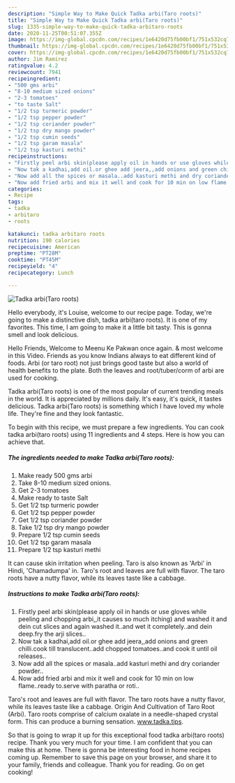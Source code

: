 ```yaml
---
description: "Simple Way to Make Quick Tadka arbi(Taro roots)"
title: "Simple Way to Make Quick Tadka arbi(Taro roots)"
slug: 1335-simple-way-to-make-quick-tadka-arbitaro-roots
date: 2020-11-25T00:51:07.355Z
image: https://img-global.cpcdn.com/recipes/1e6420d75fb00bf1/751x532cq70/tadka-arbitaro-roots-recipe-main-photo.jpg
thumbnail: https://img-global.cpcdn.com/recipes/1e6420d75fb00bf1/751x532cq70/tadka-arbitaro-roots-recipe-main-photo.jpg
cover: https://img-global.cpcdn.com/recipes/1e6420d75fb00bf1/751x532cq70/tadka-arbitaro-roots-recipe-main-photo.jpg
author: Jim Ramirez
ratingvalue: 4.2
reviewcount: 7941
recipeingredient:
- "500 gms arbi"
- "8-10 medium sized onions"
- "2-3 tomatoes"
- "to taste Salt"
- "1/2 tsp turmeric powder"
- "1/2 tsp pepper powder"
- "1/2 tsp coriander powder"
- "1/2 tsp dry mango powder"
- "1/2 tsp cumin seeds"
- "1/2 tsp garam masala"
- "1/2 tsp kasturi methi"
recipeinstructions:
- "Firstly peel arbi skin(please apply oil in hands or use gloves while peeling and chopping arbi,,it causes so much itching) and washed it and dein cut slices and again washed it..and wet it completely..and dein deep.fry the arji slices.."
- "Now tak a kadhai,add oil.or ghee add jeera,,add onions and green chilli.cook till translucent..add chopped tomatoes..and cook it until oil releases.."
- "Now add all the spices or masala..add kasturi methi and dry coriander powder.."
- "Now add fried arbi and mix it well and cook for 10 min on low flame..ready to.serve with paratha or roti.."
categories:
- Recipe
tags:
- tadka
- arbitaro
- roots

katakunci: tadka arbitaro roots 
nutrition: 190 calories
recipecuisine: American
preptime: "PT28M"
cooktime: "PT45M"
recipeyield: "4"
recipecategory: Lunch

---
```



![Tadka arbi(Taro roots)](https://img-global.cpcdn.com/recipes/1e6420d75fb00bf1/751x532cq70/tadka-arbitaro-roots-recipe-main-photo.jpg)

Hello everybody, it's Louise, welcome to our recipe page. Today, we're going to make a distinctive dish, tadka arbi(taro roots). It is one of my favorites. This time, I am going to make it a little bit tasty. This is gonna smell and look delicious.

Hello Friends, Welcome to Meenu Ke Pakwan once again. &amp; most welcome in this Video. Friends as you know Indians always to eat different kind of foods. Arbi (or taro root) not just brings good taste but also a world of health benefits to the plate. Both the leaves and root/tuber/corm of arbi are used for cooking.

Tadka arbi(Taro roots) is one of the most popular of current trending meals in the world. It is appreciated by millions daily. It's easy, it's quick, it tastes delicious. Tadka arbi(Taro roots) is something which I have loved my whole life. They're fine and they look fantastic.


To begin with this recipe, we must prepare a few ingredients. You can cook tadka arbi(taro roots) using 11 ingredients and 4 steps. Here is how you can achieve that.

<!--inarticleads1-->

##### The ingredients needed to make Tadka arbi(Taro roots):

1. Make ready 500 gms arbi
1. Take 8-10 medium sized onions.
1. Get 2-3 tomatoes
1. Make ready to taste Salt
1. Get 1/2 tsp turmeric powder
1. Get 1/2 tsp pepper powder
1. Get 1/2 tsp coriander powder
1. Take 1/2 tsp dry mango powder
1. Prepare 1/2 tsp cumin seeds
1. Get 1/2 tsp garam masala
1. Prepare 1/2 tsp kasturi methi


It can cause skin irritation when peeling. Taro is also known as &#39;Arbi&#39; in Hindi, &#39;Chamadumpa&#39; in. Taro&#39;s root and leaves are full with flavor. The taro roots have a nutty flavor, while its leaves taste like a cabbage. 

<!--inarticleads2-->

##### Instructions to make Tadka arbi(Taro roots):

1. Firstly peel arbi skin(please apply oil in hands or use gloves while peeling and chopping arbi,,it causes so much itching) and washed it and dein cut slices and again washed it..and wet it completely..and dein deep.fry the arji slices..
1. Now tak a kadhai,add oil.or ghee add jeera,,add onions and green chilli.cook till translucent..add chopped tomatoes..and cook it until oil releases..
1. Now add all the spices or masala..add kasturi methi and dry coriander powder..
1. Now add fried arbi and mix it well and cook for 10 min on low flame..ready to.serve with paratha or roti..


Taro&#39;s root and leaves are full with flavor. The taro roots have a nutty flavor, while its leaves taste like a cabbage. Origin And Cultivation of Taro Root (Arbi). Taro roots comprise of calcium oxalate in a needle-shaped crystal form. This can produce a burning sensation. www.tadka.tips. 

So that is going to wrap it up for this exceptional food tadka arbi(taro roots) recipe. Thank you very much for your time. I am confident that you can make this at home. There is gonna be interesting food in home recipes coming up. Remember to save this page on your browser, and share it to your family, friends and colleague. Thank you for reading. Go on get cooking!
